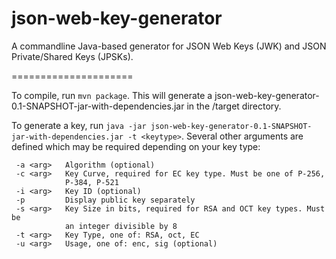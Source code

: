 json-web-key-generator
======================

A commandline Java-based generator for JSON Web Keys (JWK) and JSON Private/Shared Keys (JPSKs).

=====================

To compile, run `mvn package`. This will generate a json-web-key-generator-0.1-SNAPSHOT-jar-with-dependencies.jar in the /target directory. 

To generate a key, run `java -jar json-web-key-generator-0.1-SNAPSHOT-jar-with-dependencies.jar -t <keytype>`. Several other arguments are defined which may be required depending on your key type:

```
 -a <arg>   Algorithm (optional)
 -c <arg>   Key Curve, required for EC key type. Must be one of P-256,
            P-384, P-521
 -i <arg>   Key ID (optional)
 -p         Display public key separately
 -s <arg>   Key Size in bits, required for RSA and OCT key types. Must be
            an integer divisible by 8
 -t <arg>   Key Type, one of: RSA, oct, EC
 -u <arg>   Usage, one of: enc, sig (optional)
```
